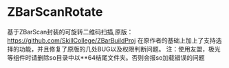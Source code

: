 # ZBarScanRotate
基于ZBarScan封装的可旋转二维码扫描,原版：https://github.com/SkillCollege/ZBarBuildProj
在原作者的基础上加上了支持选择的功能，并且修复了原版的几处BUG以及权限判断问题。
注：使用友盟，极光等组件时请删除so目录中以**64结尾文件夹。否则会报so加载错误的问题
